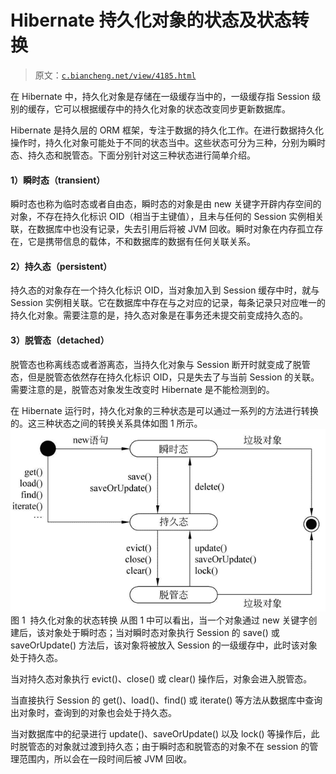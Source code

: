 # Hibernate 持久化对象的状态及状态转换

> 原文：[`c.biancheng.net/view/4185.html`](http://c.biancheng.net/view/4185.html)

在 Hibernate 中，持久化对象是存储在一级缓存当中的，一级缓存指 Session 级别的缓存，它可以根据缓存中的持久化对象的状态改变同步更新数据库。

Hibernate 是持久层的 ORM 框架，专注于数据的持久化工作。在进行数据持久化操作时，持久化对象可能处于不同的状态当中。这些状态可分为三种，分别为瞬时态、持久态和脱管态。下面分别针对这三种状态进行简单介绍。

#### 1）瞬时态（transient）

瞬时态也称为临时态或者自由态，瞬时态的对象是由 new 关键字开辟内存空间的对象，不存在持久化标识 OID（相当于主键值），且未与任何的 Session 实例相关联，在数据库中也没有记录，失去引用后将被 JVM 回收。瞬时对象在内存孤立存在，它是携带信息的载体，不和数据库的数据有任何关联关系。

#### 2）持久态（persistent）

持久态的对象存在一个持久化标识 OID，当对象加入到 Session 缓存中时，就与 Session 实例相关联。它在数据库中存在与之对应的记录，每条记录只对应唯一的持久化对象。需要注意的是，持久态对象是在事务还未提交前变成持久态的。

#### 3）脱管态（detached）

脱管态也称离线态或者游离态，当持久化对象与 Session 断开时就变成了脱管态，但是脱管态依然存在持久化标识 OID，只是失去了与当前 Session 的关联。需要注意的是，脱管态对象发生改变时 Hibernate 是不能检测到的。

在 Hibernate 运行时，持久化对象的三种状态是可以通过一系列的方法进行转换的。这三种状态之间的转换关系具体如图 1 所示。![持久化对象的状态转换](img/2592c5f320fde52bbf1022e00eaf46bb.png)
图 1  持久化对象的状态转换
从图 1 中可以看出，当一个对象通过 new 关键字创建后，该对象处于瞬时态；当对瞬时态对象执行 Session 的 save() 或 saveOrUpdate() 方法后，该对象将被放入 Session 的一级缓存中，此时该对象处于持久态。

当对持久态对象执行 evict()、close() 或 clear() 操作后，对象会进入脱管态。

当直接执行 Session 的 get()、load()、find() 或 iterate() 等方法从数据库中查询出对象时，查询到的对象也会处于持久态。

当对数据库中的纪录进行 update()、saveOrUpdate() 以及 lock() 等操作后，此时脱管态的对象就过渡到持久态；由于瞬时态和脱管态的对象不在 session 的管理范围内，所以会在一段时间后被 JVM 回收。